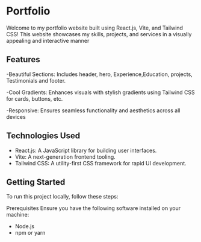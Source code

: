 # Portfolio

Welcome to my portfolio website built using React.js, Vite, and Tailwind CSS! This website showcases my skills, projects, and services in a visually appealing and interactive manner
## Features
-Beautiful Sections: Includes header, hero, Experience,Education, projects, Testimonials and footer.

-Cool Gradients: Enhances visuals with stylish gradients using Tailwind CSS for cards, buttons, etc.

-Responsive: Ensures seamless functionality and aesthetics across all devices

## Technologies Used
* React.js: A JavaScript library for building user interfaces.
* Vite: A next-generation frontend tooling.
* Tailwind CSS: A utility-first CSS framework for rapid UI development.

## Getting Started
   To run this project locally, follow these steps:

   Prerequisites
   Ensure you have the following software installed on your machine:

   * Node.js
   * npm or yarn


